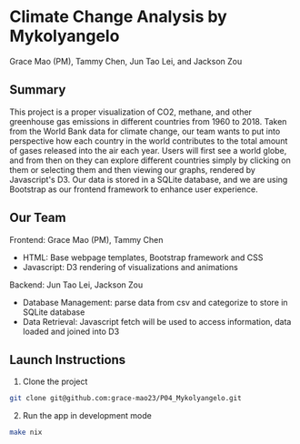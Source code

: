 # Climate Change Analysis by Mykolyangelo

Grace Mao (PM), Tammy Chen, Jun Tao Lei, and Jackson Zou

## Summary

This project is a proper visualization of CO2, methane, and other
greenhouse gas emissions in different countries from 1960 to 2018. Taken
from the World Bank data for climate change, our team wants to put into
perspective how each country in the world contributes to the total
amount of gases released into the air each year. Users will first see a
world globe, and from then on they can explore different countries
simply by clicking on them or selecting them and then viewing our
graphs, rendered by Javascript's D3. Our data is stored in a SQLite
database, and we are using Bootstrap as our frontend framework to
enhance user experience.

## Our Team

Frontend: Grace Mao (PM), Tammy Chen

* HTML: Base webpage templates, Bootstrap framework and CSS
* Javascript: D3 rendering of visualizations and animations

Backend: Jun Tao Lei, Jackson Zou

* Database Management: parse data from csv and categorize to store in
SQLite database
* Data Retrieval: Javascript fetch will be used to access information,
data loaded and joined into D3

## Launch Instructions

1. Clone the project

```bash
git clone git@github.com:grace-mao23/P04_Mykolyangelo.git
```

2. Run the app in development mode

```bash
make nix
```
